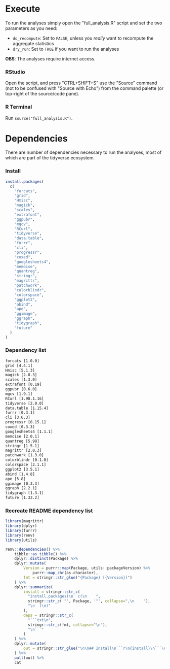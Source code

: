 # Execute
To run the analyses simply open the "full_analysis.R" script and set the two
parameters as you need:

* `do_recompute`: Set to `FALSE`, unless you *really* want to recompute the
  aggregate statistics
* `dry_run`: Set to `TRUE` if you want to run the analyses

**OBS**: The analyses require internet access.

### RStudio
Open the script, and press "CTRL+SHIFT+S" use the "Source" command
(not to be confused with "Source with Echo") from the command palette 
(or top-right of the source/code pane).

### R Terminal
Run `source("full_analysis.R")`.

# Dependencies
There are number of dependencies necessary to run the analyses, most of which are
part of the tidyverse ecosystem. 

### Install
```r
install.packages(
  c(
    "forcats",
    "grid",
    "Hmisc",
    "magick",
    "scales",
    "extrafont",
    "ggpubr",
    "mgcv",
    "RCurl",
    "tidyverse",
    "data.table",
    "furrr",
    "cli",
    "progressr",
    "coxed",
    "googlesheets4",
    "memoise",
    "quantreg",
    "stringr",
    "magrittr",
    "patchwork",
    "colorblindr",
    "colorspace",
    "ggplot2",
    "abind",
    "ape",
    "ggimage",
    "ggraph",
    "tidygraph",
    "future"
  )
)
```

### Dependency list
```txt
forcats [1.0.0]
grid [4.4.1]
Hmisc [5.1.3]
magick [2.8.3]
scales [1.3.0]
extrafont [0.19]
ggpubr [0.6.0]
mgcv [1.9.1]
RCurl [1.98.1.16]
tidyverse [2.0.0]
data.table [1.15.4]
furrr [0.3.1]
cli [3.6.3]
progressr [0.15.1]
coxed [0.3.3]
googlesheets4 [1.1.1]
memoise [2.0.1]
quantreg [5.98]
stringr [1.5.1]
magrittr [2.0.3]
patchwork [1.3.0]
colorblindr [0.1.0]
colorspace [2.1.1]
ggplot2 [3.5.1]
abind [1.4.8]
ape [5.8]
ggimage [0.3.3]
ggraph [2.2.1]
tidygraph [1.3.1]
future [1.33.2]
```

### Recreate README dependency list
```r
library(magrittr)
library(dplyr)
library(furrr)
library(renv)
library(utils)

renv::dependencies() %>% 
    tibble::as_tibble() %>% 
    dplyr::distinct(Package) %>% 
    dplyr::mutate(
        Version = purrr::map(Package, utils::packageVersion) %>% 
            purrr::map_chr(as.character),
        fmt = stringr::str_glue("{Package} [{Version}]")
    ) %>% 
    dplyr::summarize(
        install = stringr::str_c(
          "install.packages(\n  c(\n    ", 
          stringr::str_c('"', Package, '"', collapse=",\n    "), 
          "\n  )\n)"
        ),
        deps = stringr::str_c(
          "```txt\n", 
          stringr::str_c(fmt, collapse="\n"), 
          "\n```"
        )
    ) %>% 
    dplyr::mutate(
        out = stringr::str_glue("\n\n## Install\n```r\n{install}\n```\n\n## Dependency list\n{deps}")
    ) %>% 
    pull(out) %>% 
    cat
```